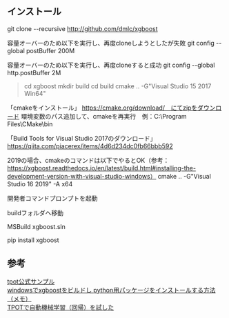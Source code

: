 ## インストール

git clone --recursive http://github.com/dmlc/xgboost

容量オーバーのため以下を実行し、再度cloneしようとしたが失敗
git config --global postBuffer 200M

容量オーバーのため以下を実行し、再度cloneすると成功
git config --global http.postBuffer 2M

>cd xgboost
>mkdir build
>cd build
>cmake .. -G"Visual Studio 15 2017 Win64"

「cmakeをインストール」
https://cmake.org/download/　にてzipをダウンロード
環境変数のパス追加して、cmakeを再実行　例：C:\Program Files\CMake\bin

「Build Tools for Visual Studio 2017のダウンロード」
https://qiita.com/piacerex/items/4d6d234dc0fb66bbb592


2019の場合、cmakeのコマンドは以下でやるとOK（参考：https://xgboost.readthedocs.io/en/latest/build.html#installing-the-development-version-with-visual-studio-windows）
cmake .. -G"Visual Studio 16 2019" -A x64

開発者コマンドプロンプトを起動

buildフォルダへ移動

MSBuild xgboost.sln

pip install xgboost


## 参考
[tpot公式サンプル](http://epistasislab.github.io/tpot/examples/)  
[windowsでxgboostをビルドし python用パッケージをインストールする方法（メモ）](https://qiita.com/dtsu/items/185e499a4e20a2e458cb)  
[TPOTで自動機械学習（回帰）を試した](https://qiita.com/issakuss/items/f05d90cc5893ecce8b1a)  

